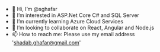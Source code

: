 - 👋 Hi, I’m @sghafar
- 👀 I’m interested in ASP.Net Core C# and SQL Server
- 🌱 I’m currently learning Azure Cloud Services
- 💞️ I’m looking to collaborate on React, Angular and Node.js
- 📫 How to reach me: Please use my email address 'shadab.ghafar@gmail.com'

<!---
sghafar/sghafar is a ✨ special ✨ repository because its `README.md` (this file) appears on your GitHub profile.
You can click the Preview link to take a look at your changes.
--->
